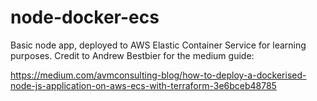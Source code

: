 # node-docker-ecs

Basic node app, deployed to AWS Elastic Container Service for learning purposes. Credit to Andrew Bestbier for the medium guide:

https://medium.com/avmconsulting-blog/how-to-deploy-a-dockerised-node-js-application-on-aws-ecs-with-terraform-3e6bceb48785
